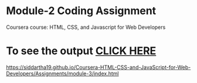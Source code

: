 # Module-2 Coding Assignment

Coursera course: HTML, CSS, and Javascript for Web Developers

# To see the output [CLICK HERE](https://siddartha19.github.io/Coursera-HTML-CSS-and-JavaScript-for-Web-Developers/Assignments/module-3/index.html)
https://siddartha19.github.io/Coursera-HTML-CSS-and-JavaScript-for-Web-Developers/Assignments/module-3/index.html
